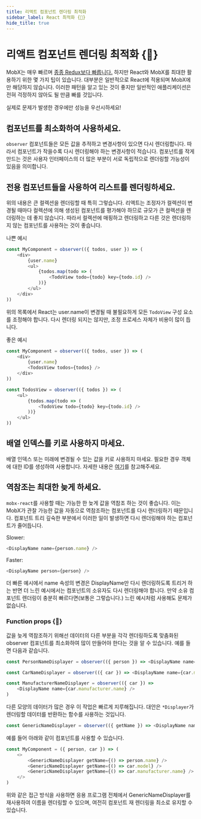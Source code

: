 ```yaml
---
title: 리액트 컴포넌트 렌더링 최적화
sidebar_label: React 최적화 {🚀}
hide_title: true
---
```


<script async type="text/javascript" src="//cdn.carbonads.com/carbon.js?serve=CEBD4KQ7&placement=mobxjsorg" id="_carbonads_js"></script>

# 리액트 컴포넌트 렌더링 최적화 {🚀}

MobX는 매우 빠르며 [종종 Redux보다 빠릅니다.](https://twitter.com/mweststrate/status/718444275239882753) 하지만 React와 MobX를 최대한 활용하기 위한 몇 가지 팁이 있습니다. 대부분은 일반적으로 React에 적용되며 MobX에만 해당하지 않습니다.
이러한 패턴을 알고 있는 것이 좋지만 일반적인 애플리케이션은 전혀 걱정하지 않아도 될 만큼 빠를 것입니다.

실제로 문제가 발생한 경우에만 성능을 우선시하세요!

## 컴포넌트를 최소화하여 사용하세요.

`observer` 컴포넌트들은 모든 값을 추적하고 변경사항이 있으면 다시 렌더링합니다.
따라서 컴포넌트가 작을수록 다시 렌더링해야 하는 변경사항이 적습니다. 컴포넌트를 작게 만드는 것은 사용자 인터페이스의 더 많은 부분이 서로 독립적으로 렌더링할 가능성이 있음을 의미합니다.

## 전용 컴포넌트들을 사용하여 리스트를 렌더링하세요.

위의 내용은 큰 컬렉션을 렌더링할 때 특히 그렇습니다.
리액트는 조정자가 컬렉션이 변경될 때마다 컬렉션에 의해 생성된 컴포넌트를 평가해야 하므로 규모가 큰 컬렉션을 렌더링하는 데 좋지 않습니다.
따라서 컬렉션에 매핑하고 렌더링하고 다른 것은 렌더링하지 않는 컴포넌트를 사용하는 것이 좋습니다.

나쁜 예시

```javascript
const MyComponent = observer(({ todos, user }) => (
    <div>
        {user.name}
        <ul>
            {todos.map(todo => (
                <TodoView todo={todo} key={todo.id} />
            ))}
        </ul>
    </div>
))
```
위의 목록에서 React는 user.name이 변경될 때 불필요하게 모든 `TodoView` 구성 요소를 조정해야 합니다. 다시 렌더링 되지는 않지만, 조정 프로세스 자체가 비용이 많이 듭니다.

좋은 예시

```javascript
const MyComponent = observer(({ todos, user }) => (
    <div>
        {user.name}
        <TodosView todos={todos} />
    </div>
))

const TodosView = observer(({ todos }) => (
    <ul>
        {todos.map(todo => (
            <TodoView todo={todo} key={todo.id} />
        ))}
    </ul>
))
```

## 배열 인덱스를 키로 사용하지 마세요.

배열 인덱스 또는 미래에 변경될 수 있는 값을 키로 사용하지 마세요. 필요한 경우 객체에 대한 ID를 생성하여 사용합니다.
자세한 내용은 [여기](https://medium.com/@robinpokorny/index-as-a-key-is-an-anti-pattern-e0349aece318)를 참고해주세요.

## 역참조는 최대한 늦게 하세요.

`mobx-react`를 사용할 때는 가능한 한 늦게 값을 역참조 하는 것이 좋습니다.
이는 MobX가 관찰 가능한 값을 자동으로 역참조하는 컴포넌트를 다시 렌더링하기 때문입니다. 
컴포넌트 트리 깊숙한 부분에서 이러한 일이 발생하면 다시 렌더링해야 하는 컴포넌트가 줄어듭니다.

Slower:

```javascript
<DisplayName name={person.name} />
```

Faster:

```javascript
<DisplayName person={person} />
```

더 빠른 예시에서 name 속성의 변경은 DisplayName만 다시 렌더링하도록 트리거 하는 반면 더 느린 예시에서는 컴포넌트의 소유자도 다시 렌더링해야 합니다. 만약 소유 컴포넌트 렌더링이 충분히 빠르다면(보통은 그렇습니다.) 느린 예시처럼 사용해도 문제가 없습니다.

### Function props {🚀}

값을 늦게 역참조하기 위해선 데이터의 다른 부분을 각각 렌더링하도록 맞춤화된 observer 컴포넌트를 최소화하여 많이 만들어야 한다는 것을 알 수 있습니다. 예를 들면 다음과 같습니다.

```javascript
const PersonNameDisplayer = observer(({ person }) => <DisplayName name={person.name} />)

const CarNameDisplayer = observer(({ car }) => <DisplayName name={car.model} />)

const ManufacturerNameDisplayer = observer(({ car }) => 
    <DisplayName name={car.manufacturer.name} />
)
```

다른 모양의 데이터가 많은 경우 이 작업은 빠르게 지루해집니다. 대안은 `*Displayer`가 렌더링할 데이터를 반환하는 함수를 사용하는 것입니다.

```javascript
const GenericNameDisplayer = observer(({ getName }) => <DisplayName name={getName()} />)
```

예를 들어 아래와 같이 컴포넌트를 사용할 수 있습니다.

```javascript
const MyComponent = ({ person, car }) => (
    <>
        <GenericNameDisplayer getName={() => person.name} />
        <GenericNameDisplayer getName={() => car.model} />
        <GenericNameDisplayer getName={() => car.manufacturer.name} />
    </>
)
```

위와 같은 접근 방식을 사용하면 응용 프로그램 전체에서 GenericNameDisplayer를 재사용하여 이름을 렌더링할 수 있으며, 여전히 컴포넌트 재 렌더링을 최소로 유지할 수 있습니다.

